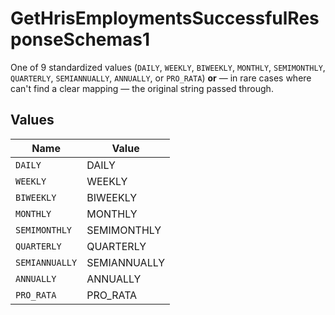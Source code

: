 # GetHrisEmploymentsSuccessfulResponseSchemas1

One of 9 standardized values (`DAILY`, `WEEKLY`, `BIWEEKLY`, `MONTHLY`, `SEMIMONTHLY`, `QUARTERLY`, `SEMIANNUALLY`, `ANNUALLY`, or `PRO_RATA`) **or** — in rare cases where can't find a clear mapping — the original string passed through.


## Values

| Name           | Value          |
| -------------- | -------------- |
| `DAILY`        | DAILY          |
| `WEEKLY`       | WEEKLY         |
| `BIWEEKLY`     | BIWEEKLY       |
| `MONTHLY`      | MONTHLY        |
| `SEMIMONTHLY`  | SEMIMONTHLY    |
| `QUARTERLY`    | QUARTERLY      |
| `SEMIANNUALLY` | SEMIANNUALLY   |
| `ANNUALLY`     | ANNUALLY       |
| `PRO_RATA`     | PRO_RATA       |
